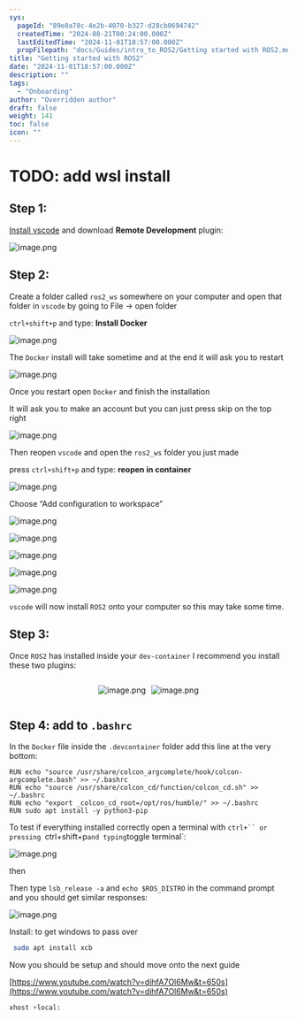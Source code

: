 ```yaml
---
sys:
  pageId: "89e0a78c-4e2b-4070-b327-d28cb0694742"
  createdTime: "2024-08-21T00:24:00.000Z"
  lastEditedTime: "2024-11-01T18:57:00.000Z"
  propFilepath: "docs/Guides/intro_to_ROS2/Getting started with ROS2.md"
title: "Getting started with ROS2"
date: "2024-11-01T18:57:00.000Z"
description: ""
tags:
  - "Onboarding"
author: "Overridden author"
draft: false
weight: 141
toc: false
icon: ""
---
```


# TODO: add wsl install

## Step 1:

[Install vscode](https://code.visualstudio.com/download) and download **Remote Development** plugin:

![image.png](https://prod-files-secure.s3.us-west-2.amazonaws.com/d518164a-d88e-44d1-a4ee-3adb3bd8bce0/efb52993-1881-4a40-b95e-6f020334f022/image.png?X-Amz-Algorithm=AWS4-HMAC-SHA256&X-Amz-Content-Sha256=UNSIGNED-PAYLOAD&X-Amz-Credential=ASIAZI2LB466363OEBHK%2F20250325%2Fus-west-2%2Fs3%2Faws4_request&X-Amz-Date=20250325T190209Z&X-Amz-Expires=3600&X-Amz-Security-Token=IQoJb3JpZ2luX2VjELL%2F%2F%2F%2F%2F%2F%2F%2F%2F%2FwEaCXVzLXdlc3QtMiJHMEUCIQDf4s0iN5%2BVickUp%2FGg0GZyZIaxFd8IfQEzuwfHefgdrwIgI1J6Duju6u5XS32NeC%2BdtYp27TjlFvaw0tyi%2Be2bw9oq%2FwMIGxAAGgw2Mzc0MjMxODM4MDUiDEqeAllJ%2BpVPOxU49CrcA%2FCrPGY9S97GQeJsI%2Blw9vYE1GCWZbnL25%2BFn5FpSgLQHWvgm8lvTSW6x4cFZwzB6xcboQXtFUz%2BU%2FFjZtX32Ke2rRj0dtw2jy8C8WtCmPvBhkPxoJ8D8LzKYciC15xRHeKslhVHECWFFebqKWnBL%2FFqVY6G8vmSJxSkx7oquFgL0%2BxDjxQfSgcZ4yJs6AojIJA9g%2F9bAxFA7ssr5tXRzbr%2BrJP5ds6FYmRPUmikqymr9aCzrNPJTjNC887jrIvxmBBoAia2q6QbO4wGdqwfY6ODlGnJTaA2JMZXG5xT3UYo4NbXVviTYYxuLW%2BxqboRyHP4IKxVfH5oZ9kzFgGrKSB1sq%2B895e1NA1yxEuQzu071nGyB4xrQerdSAzu45RI8iLmPLJRPe7yxi%2FnxIDywSn27Co9Ca8xsC2QI2kCV7VQIDh%2FYGf8R0AXTr1VXolnRcqYckPzzY11a5%2Fbo%2BeWCkptaZlNwj0CDaeDgfDkbGe8I2OY7gPYqVkdbQImBBh1QqrLeX2%2FECfIgCAjOLtg7E%2FGD035ExvfF6upvyhr20akWzKWUBYJ%2FgyShDMVLI44GgRNrJ%2BggqP2I6XTliiRg9Y8867jesYrpde1fXwYKtIWEcLKw5hYfHxXTHWXMLjki78GOqUBm8TVlmK%2BElm5xZ5o%2BJfmA8W5Lx%2FdaSba%2BwtiPFf7NHDJi0Ei5ilq%2Bz%2BgKwmeQnFjCJaz%2FfLworI6yReHpon6NvHdPm2Mq%2BW5BSi6QFyTbswozxkkKKnPK0SN0alSID%2FKjtkPKcDaFuVRzPg2c%2BDh0%2FxrVj3f2majDBQ%2Bf5yvCZTjZXgmPo2QlJ6CylvS8AAP2oEYaUGxDRfoZsorkttUW9qToLVY&X-Amz-Signature=2dbe1bc3532ede2c41858c19c01a2052d15e2e1fd5adb24bf91d232ac83977bb&X-Amz-SignedHeaders=host&x-id=GetObject)

## Step 2:

Create a folder called `ros2_ws` somewhere on your computer and open that folder in `vscode` by going to File → open folder 

`ctrl+shift+p` and type: **Install Docker**

![image.png](https://prod-files-secure.s3.us-west-2.amazonaws.com/d518164a-d88e-44d1-a4ee-3adb3bd8bce0/2269dc0e-1cd5-47ff-bceb-c04ad9b2eab0/image.png?X-Amz-Algorithm=AWS4-HMAC-SHA256&X-Amz-Content-Sha256=UNSIGNED-PAYLOAD&X-Amz-Credential=ASIAZI2LB466363OEBHK%2F20250325%2Fus-west-2%2Fs3%2Faws4_request&X-Amz-Date=20250325T190209Z&X-Amz-Expires=3600&X-Amz-Security-Token=IQoJb3JpZ2luX2VjELL%2F%2F%2F%2F%2F%2F%2F%2F%2F%2FwEaCXVzLXdlc3QtMiJHMEUCIQDf4s0iN5%2BVickUp%2FGg0GZyZIaxFd8IfQEzuwfHefgdrwIgI1J6Duju6u5XS32NeC%2BdtYp27TjlFvaw0tyi%2Be2bw9oq%2FwMIGxAAGgw2Mzc0MjMxODM4MDUiDEqeAllJ%2BpVPOxU49CrcA%2FCrPGY9S97GQeJsI%2Blw9vYE1GCWZbnL25%2BFn5FpSgLQHWvgm8lvTSW6x4cFZwzB6xcboQXtFUz%2BU%2FFjZtX32Ke2rRj0dtw2jy8C8WtCmPvBhkPxoJ8D8LzKYciC15xRHeKslhVHECWFFebqKWnBL%2FFqVY6G8vmSJxSkx7oquFgL0%2BxDjxQfSgcZ4yJs6AojIJA9g%2F9bAxFA7ssr5tXRzbr%2BrJP5ds6FYmRPUmikqymr9aCzrNPJTjNC887jrIvxmBBoAia2q6QbO4wGdqwfY6ODlGnJTaA2JMZXG5xT3UYo4NbXVviTYYxuLW%2BxqboRyHP4IKxVfH5oZ9kzFgGrKSB1sq%2B895e1NA1yxEuQzu071nGyB4xrQerdSAzu45RI8iLmPLJRPe7yxi%2FnxIDywSn27Co9Ca8xsC2QI2kCV7VQIDh%2FYGf8R0AXTr1VXolnRcqYckPzzY11a5%2Fbo%2BeWCkptaZlNwj0CDaeDgfDkbGe8I2OY7gPYqVkdbQImBBh1QqrLeX2%2FECfIgCAjOLtg7E%2FGD035ExvfF6upvyhr20akWzKWUBYJ%2FgyShDMVLI44GgRNrJ%2BggqP2I6XTliiRg9Y8867jesYrpde1fXwYKtIWEcLKw5hYfHxXTHWXMLjki78GOqUBm8TVlmK%2BElm5xZ5o%2BJfmA8W5Lx%2FdaSba%2BwtiPFf7NHDJi0Ei5ilq%2Bz%2BgKwmeQnFjCJaz%2FfLworI6yReHpon6NvHdPm2Mq%2BW5BSi6QFyTbswozxkkKKnPK0SN0alSID%2FKjtkPKcDaFuVRzPg2c%2BDh0%2FxrVj3f2majDBQ%2Bf5yvCZTjZXgmPo2QlJ6CylvS8AAP2oEYaUGxDRfoZsorkttUW9qToLVY&X-Amz-Signature=d2310af6816a8a4c9de4e3a3b50c971c5b802dde5cae13a705f0d8d62b0099bb&X-Amz-SignedHeaders=host&x-id=GetObject)

The `Docker` install will take sometime and at the end it will ask you to restart

![image.png](https://prod-files-secure.s3.us-west-2.amazonaws.com/d518164a-d88e-44d1-a4ee-3adb3bd8bce0/ed233f78-be33-4b1f-b89c-9c346c0e961e/image.png?X-Amz-Algorithm=AWS4-HMAC-SHA256&X-Amz-Content-Sha256=UNSIGNED-PAYLOAD&X-Amz-Credential=ASIAZI2LB466363OEBHK%2F20250325%2Fus-west-2%2Fs3%2Faws4_request&X-Amz-Date=20250325T190209Z&X-Amz-Expires=3600&X-Amz-Security-Token=IQoJb3JpZ2luX2VjELL%2F%2F%2F%2F%2F%2F%2F%2F%2F%2FwEaCXVzLXdlc3QtMiJHMEUCIQDf4s0iN5%2BVickUp%2FGg0GZyZIaxFd8IfQEzuwfHefgdrwIgI1J6Duju6u5XS32NeC%2BdtYp27TjlFvaw0tyi%2Be2bw9oq%2FwMIGxAAGgw2Mzc0MjMxODM4MDUiDEqeAllJ%2BpVPOxU49CrcA%2FCrPGY9S97GQeJsI%2Blw9vYE1GCWZbnL25%2BFn5FpSgLQHWvgm8lvTSW6x4cFZwzB6xcboQXtFUz%2BU%2FFjZtX32Ke2rRj0dtw2jy8C8WtCmPvBhkPxoJ8D8LzKYciC15xRHeKslhVHECWFFebqKWnBL%2FFqVY6G8vmSJxSkx7oquFgL0%2BxDjxQfSgcZ4yJs6AojIJA9g%2F9bAxFA7ssr5tXRzbr%2BrJP5ds6FYmRPUmikqymr9aCzrNPJTjNC887jrIvxmBBoAia2q6QbO4wGdqwfY6ODlGnJTaA2JMZXG5xT3UYo4NbXVviTYYxuLW%2BxqboRyHP4IKxVfH5oZ9kzFgGrKSB1sq%2B895e1NA1yxEuQzu071nGyB4xrQerdSAzu45RI8iLmPLJRPe7yxi%2FnxIDywSn27Co9Ca8xsC2QI2kCV7VQIDh%2FYGf8R0AXTr1VXolnRcqYckPzzY11a5%2Fbo%2BeWCkptaZlNwj0CDaeDgfDkbGe8I2OY7gPYqVkdbQImBBh1QqrLeX2%2FECfIgCAjOLtg7E%2FGD035ExvfF6upvyhr20akWzKWUBYJ%2FgyShDMVLI44GgRNrJ%2BggqP2I6XTliiRg9Y8867jesYrpde1fXwYKtIWEcLKw5hYfHxXTHWXMLjki78GOqUBm8TVlmK%2BElm5xZ5o%2BJfmA8W5Lx%2FdaSba%2BwtiPFf7NHDJi0Ei5ilq%2Bz%2BgKwmeQnFjCJaz%2FfLworI6yReHpon6NvHdPm2Mq%2BW5BSi6QFyTbswozxkkKKnPK0SN0alSID%2FKjtkPKcDaFuVRzPg2c%2BDh0%2FxrVj3f2majDBQ%2Bf5yvCZTjZXgmPo2QlJ6CylvS8AAP2oEYaUGxDRfoZsorkttUW9qToLVY&X-Amz-Signature=ea52066920f9ce83ce26a4e28052f091bd9b7428b9de9c428706f7aa292f9395&X-Amz-SignedHeaders=host&x-id=GetObject)

Once you restart open `Docker` and finish the installation

It will ask you to make an account but you can just press skip on the top right

![image.png](https://prod-files-secure.s3.us-west-2.amazonaws.com/d518164a-d88e-44d1-a4ee-3adb3bd8bce0/21010ad9-1659-4fd9-9f59-9932a09b2a3d/image.png?X-Amz-Algorithm=AWS4-HMAC-SHA256&X-Amz-Content-Sha256=UNSIGNED-PAYLOAD&X-Amz-Credential=ASIAZI2LB466363OEBHK%2F20250325%2Fus-west-2%2Fs3%2Faws4_request&X-Amz-Date=20250325T190209Z&X-Amz-Expires=3600&X-Amz-Security-Token=IQoJb3JpZ2luX2VjELL%2F%2F%2F%2F%2F%2F%2F%2F%2F%2FwEaCXVzLXdlc3QtMiJHMEUCIQDf4s0iN5%2BVickUp%2FGg0GZyZIaxFd8IfQEzuwfHefgdrwIgI1J6Duju6u5XS32NeC%2BdtYp27TjlFvaw0tyi%2Be2bw9oq%2FwMIGxAAGgw2Mzc0MjMxODM4MDUiDEqeAllJ%2BpVPOxU49CrcA%2FCrPGY9S97GQeJsI%2Blw9vYE1GCWZbnL25%2BFn5FpSgLQHWvgm8lvTSW6x4cFZwzB6xcboQXtFUz%2BU%2FFjZtX32Ke2rRj0dtw2jy8C8WtCmPvBhkPxoJ8D8LzKYciC15xRHeKslhVHECWFFebqKWnBL%2FFqVY6G8vmSJxSkx7oquFgL0%2BxDjxQfSgcZ4yJs6AojIJA9g%2F9bAxFA7ssr5tXRzbr%2BrJP5ds6FYmRPUmikqymr9aCzrNPJTjNC887jrIvxmBBoAia2q6QbO4wGdqwfY6ODlGnJTaA2JMZXG5xT3UYo4NbXVviTYYxuLW%2BxqboRyHP4IKxVfH5oZ9kzFgGrKSB1sq%2B895e1NA1yxEuQzu071nGyB4xrQerdSAzu45RI8iLmPLJRPe7yxi%2FnxIDywSn27Co9Ca8xsC2QI2kCV7VQIDh%2FYGf8R0AXTr1VXolnRcqYckPzzY11a5%2Fbo%2BeWCkptaZlNwj0CDaeDgfDkbGe8I2OY7gPYqVkdbQImBBh1QqrLeX2%2FECfIgCAjOLtg7E%2FGD035ExvfF6upvyhr20akWzKWUBYJ%2FgyShDMVLI44GgRNrJ%2BggqP2I6XTliiRg9Y8867jesYrpde1fXwYKtIWEcLKw5hYfHxXTHWXMLjki78GOqUBm8TVlmK%2BElm5xZ5o%2BJfmA8W5Lx%2FdaSba%2BwtiPFf7NHDJi0Ei5ilq%2Bz%2BgKwmeQnFjCJaz%2FfLworI6yReHpon6NvHdPm2Mq%2BW5BSi6QFyTbswozxkkKKnPK0SN0alSID%2FKjtkPKcDaFuVRzPg2c%2BDh0%2FxrVj3f2majDBQ%2Bf5yvCZTjZXgmPo2QlJ6CylvS8AAP2oEYaUGxDRfoZsorkttUW9qToLVY&X-Amz-Signature=6ce12e9952e25f0d00452938a014fb283691711f1009e838a50b5a968005c475&X-Amz-SignedHeaders=host&x-id=GetObject)

Then reopen `vscode` and open the `ros2_ws` folder you just made

press `ctrl+shift+p` and type: **reopen in container**

![image.png](https://prod-files-secure.s3.us-west-2.amazonaws.com/d518164a-d88e-44d1-a4ee-3adb3bd8bce0/4e93b8c2-41ad-488c-8095-c74205196118/image.png?X-Amz-Algorithm=AWS4-HMAC-SHA256&X-Amz-Content-Sha256=UNSIGNED-PAYLOAD&X-Amz-Credential=ASIAZI2LB466363OEBHK%2F20250325%2Fus-west-2%2Fs3%2Faws4_request&X-Amz-Date=20250325T190209Z&X-Amz-Expires=3600&X-Amz-Security-Token=IQoJb3JpZ2luX2VjELL%2F%2F%2F%2F%2F%2F%2F%2F%2F%2FwEaCXVzLXdlc3QtMiJHMEUCIQDf4s0iN5%2BVickUp%2FGg0GZyZIaxFd8IfQEzuwfHefgdrwIgI1J6Duju6u5XS32NeC%2BdtYp27TjlFvaw0tyi%2Be2bw9oq%2FwMIGxAAGgw2Mzc0MjMxODM4MDUiDEqeAllJ%2BpVPOxU49CrcA%2FCrPGY9S97GQeJsI%2Blw9vYE1GCWZbnL25%2BFn5FpSgLQHWvgm8lvTSW6x4cFZwzB6xcboQXtFUz%2BU%2FFjZtX32Ke2rRj0dtw2jy8C8WtCmPvBhkPxoJ8D8LzKYciC15xRHeKslhVHECWFFebqKWnBL%2FFqVY6G8vmSJxSkx7oquFgL0%2BxDjxQfSgcZ4yJs6AojIJA9g%2F9bAxFA7ssr5tXRzbr%2BrJP5ds6FYmRPUmikqymr9aCzrNPJTjNC887jrIvxmBBoAia2q6QbO4wGdqwfY6ODlGnJTaA2JMZXG5xT3UYo4NbXVviTYYxuLW%2BxqboRyHP4IKxVfH5oZ9kzFgGrKSB1sq%2B895e1NA1yxEuQzu071nGyB4xrQerdSAzu45RI8iLmPLJRPe7yxi%2FnxIDywSn27Co9Ca8xsC2QI2kCV7VQIDh%2FYGf8R0AXTr1VXolnRcqYckPzzY11a5%2Fbo%2BeWCkptaZlNwj0CDaeDgfDkbGe8I2OY7gPYqVkdbQImBBh1QqrLeX2%2FECfIgCAjOLtg7E%2FGD035ExvfF6upvyhr20akWzKWUBYJ%2FgyShDMVLI44GgRNrJ%2BggqP2I6XTliiRg9Y8867jesYrpde1fXwYKtIWEcLKw5hYfHxXTHWXMLjki78GOqUBm8TVlmK%2BElm5xZ5o%2BJfmA8W5Lx%2FdaSba%2BwtiPFf7NHDJi0Ei5ilq%2Bz%2BgKwmeQnFjCJaz%2FfLworI6yReHpon6NvHdPm2Mq%2BW5BSi6QFyTbswozxkkKKnPK0SN0alSID%2FKjtkPKcDaFuVRzPg2c%2BDh0%2FxrVj3f2majDBQ%2Bf5yvCZTjZXgmPo2QlJ6CylvS8AAP2oEYaUGxDRfoZsorkttUW9qToLVY&X-Amz-Signature=2b81265943e5e2063020150c7a7fec29994c6bed19ec37e9fc145a893eba9e0a&X-Amz-SignedHeaders=host&x-id=GetObject)

Choose “Add configuration to workspace”

![image.png](https://prod-files-secure.s3.us-west-2.amazonaws.com/d518164a-d88e-44d1-a4ee-3adb3bd8bce0/9560b282-5060-4989-ba37-97e7b2c22476/image.png?X-Amz-Algorithm=AWS4-HMAC-SHA256&X-Amz-Content-Sha256=UNSIGNED-PAYLOAD&X-Amz-Credential=ASIAZI2LB466363OEBHK%2F20250325%2Fus-west-2%2Fs3%2Faws4_request&X-Amz-Date=20250325T190209Z&X-Amz-Expires=3600&X-Amz-Security-Token=IQoJb3JpZ2luX2VjELL%2F%2F%2F%2F%2F%2F%2F%2F%2F%2FwEaCXVzLXdlc3QtMiJHMEUCIQDf4s0iN5%2BVickUp%2FGg0GZyZIaxFd8IfQEzuwfHefgdrwIgI1J6Duju6u5XS32NeC%2BdtYp27TjlFvaw0tyi%2Be2bw9oq%2FwMIGxAAGgw2Mzc0MjMxODM4MDUiDEqeAllJ%2BpVPOxU49CrcA%2FCrPGY9S97GQeJsI%2Blw9vYE1GCWZbnL25%2BFn5FpSgLQHWvgm8lvTSW6x4cFZwzB6xcboQXtFUz%2BU%2FFjZtX32Ke2rRj0dtw2jy8C8WtCmPvBhkPxoJ8D8LzKYciC15xRHeKslhVHECWFFebqKWnBL%2FFqVY6G8vmSJxSkx7oquFgL0%2BxDjxQfSgcZ4yJs6AojIJA9g%2F9bAxFA7ssr5tXRzbr%2BrJP5ds6FYmRPUmikqymr9aCzrNPJTjNC887jrIvxmBBoAia2q6QbO4wGdqwfY6ODlGnJTaA2JMZXG5xT3UYo4NbXVviTYYxuLW%2BxqboRyHP4IKxVfH5oZ9kzFgGrKSB1sq%2B895e1NA1yxEuQzu071nGyB4xrQerdSAzu45RI8iLmPLJRPe7yxi%2FnxIDywSn27Co9Ca8xsC2QI2kCV7VQIDh%2FYGf8R0AXTr1VXolnRcqYckPzzY11a5%2Fbo%2BeWCkptaZlNwj0CDaeDgfDkbGe8I2OY7gPYqVkdbQImBBh1QqrLeX2%2FECfIgCAjOLtg7E%2FGD035ExvfF6upvyhr20akWzKWUBYJ%2FgyShDMVLI44GgRNrJ%2BggqP2I6XTliiRg9Y8867jesYrpde1fXwYKtIWEcLKw5hYfHxXTHWXMLjki78GOqUBm8TVlmK%2BElm5xZ5o%2BJfmA8W5Lx%2FdaSba%2BwtiPFf7NHDJi0Ei5ilq%2Bz%2BgKwmeQnFjCJaz%2FfLworI6yReHpon6NvHdPm2Mq%2BW5BSi6QFyTbswozxkkKKnPK0SN0alSID%2FKjtkPKcDaFuVRzPg2c%2BDh0%2FxrVj3f2majDBQ%2Bf5yvCZTjZXgmPo2QlJ6CylvS8AAP2oEYaUGxDRfoZsorkttUW9qToLVY&X-Amz-Signature=c76aff8e26fbdfbd9215d9b5b625efde14e24d134dc349a122558440f8d1fd86&X-Amz-SignedHeaders=host&x-id=GetObject)

![image.png](https://prod-files-secure.s3.us-west-2.amazonaws.com/d518164a-d88e-44d1-a4ee-3adb3bd8bce0/2ee63f81-886b-48e8-a553-dc6e5eac99e4/image.png?X-Amz-Algorithm=AWS4-HMAC-SHA256&X-Amz-Content-Sha256=UNSIGNED-PAYLOAD&X-Amz-Credential=ASIAZI2LB466363OEBHK%2F20250325%2Fus-west-2%2Fs3%2Faws4_request&X-Amz-Date=20250325T190209Z&X-Amz-Expires=3600&X-Amz-Security-Token=IQoJb3JpZ2luX2VjELL%2F%2F%2F%2F%2F%2F%2F%2F%2F%2FwEaCXVzLXdlc3QtMiJHMEUCIQDf4s0iN5%2BVickUp%2FGg0GZyZIaxFd8IfQEzuwfHefgdrwIgI1J6Duju6u5XS32NeC%2BdtYp27TjlFvaw0tyi%2Be2bw9oq%2FwMIGxAAGgw2Mzc0MjMxODM4MDUiDEqeAllJ%2BpVPOxU49CrcA%2FCrPGY9S97GQeJsI%2Blw9vYE1GCWZbnL25%2BFn5FpSgLQHWvgm8lvTSW6x4cFZwzB6xcboQXtFUz%2BU%2FFjZtX32Ke2rRj0dtw2jy8C8WtCmPvBhkPxoJ8D8LzKYciC15xRHeKslhVHECWFFebqKWnBL%2FFqVY6G8vmSJxSkx7oquFgL0%2BxDjxQfSgcZ4yJs6AojIJA9g%2F9bAxFA7ssr5tXRzbr%2BrJP5ds6FYmRPUmikqymr9aCzrNPJTjNC887jrIvxmBBoAia2q6QbO4wGdqwfY6ODlGnJTaA2JMZXG5xT3UYo4NbXVviTYYxuLW%2BxqboRyHP4IKxVfH5oZ9kzFgGrKSB1sq%2B895e1NA1yxEuQzu071nGyB4xrQerdSAzu45RI8iLmPLJRPe7yxi%2FnxIDywSn27Co9Ca8xsC2QI2kCV7VQIDh%2FYGf8R0AXTr1VXolnRcqYckPzzY11a5%2Fbo%2BeWCkptaZlNwj0CDaeDgfDkbGe8I2OY7gPYqVkdbQImBBh1QqrLeX2%2FECfIgCAjOLtg7E%2FGD035ExvfF6upvyhr20akWzKWUBYJ%2FgyShDMVLI44GgRNrJ%2BggqP2I6XTliiRg9Y8867jesYrpde1fXwYKtIWEcLKw5hYfHxXTHWXMLjki78GOqUBm8TVlmK%2BElm5xZ5o%2BJfmA8W5Lx%2FdaSba%2BwtiPFf7NHDJi0Ei5ilq%2Bz%2BgKwmeQnFjCJaz%2FfLworI6yReHpon6NvHdPm2Mq%2BW5BSi6QFyTbswozxkkKKnPK0SN0alSID%2FKjtkPKcDaFuVRzPg2c%2BDh0%2FxrVj3f2majDBQ%2Bf5yvCZTjZXgmPo2QlJ6CylvS8AAP2oEYaUGxDRfoZsorkttUW9qToLVY&X-Amz-Signature=861936d769c8369cf5b5be1bfedb4817cc59ca584e472e564c90f5bb21b0c9df&X-Amz-SignedHeaders=host&x-id=GetObject)

![image.png](https://prod-files-secure.s3.us-west-2.amazonaws.com/d518164a-d88e-44d1-a4ee-3adb3bd8bce0/ae1580b2-b048-407e-aed9-b584224a7a04/image.png?X-Amz-Algorithm=AWS4-HMAC-SHA256&X-Amz-Content-Sha256=UNSIGNED-PAYLOAD&X-Amz-Credential=ASIAZI2LB466363OEBHK%2F20250325%2Fus-west-2%2Fs3%2Faws4_request&X-Amz-Date=20250325T190209Z&X-Amz-Expires=3600&X-Amz-Security-Token=IQoJb3JpZ2luX2VjELL%2F%2F%2F%2F%2F%2F%2F%2F%2F%2FwEaCXVzLXdlc3QtMiJHMEUCIQDf4s0iN5%2BVickUp%2FGg0GZyZIaxFd8IfQEzuwfHefgdrwIgI1J6Duju6u5XS32NeC%2BdtYp27TjlFvaw0tyi%2Be2bw9oq%2FwMIGxAAGgw2Mzc0MjMxODM4MDUiDEqeAllJ%2BpVPOxU49CrcA%2FCrPGY9S97GQeJsI%2Blw9vYE1GCWZbnL25%2BFn5FpSgLQHWvgm8lvTSW6x4cFZwzB6xcboQXtFUz%2BU%2FFjZtX32Ke2rRj0dtw2jy8C8WtCmPvBhkPxoJ8D8LzKYciC15xRHeKslhVHECWFFebqKWnBL%2FFqVY6G8vmSJxSkx7oquFgL0%2BxDjxQfSgcZ4yJs6AojIJA9g%2F9bAxFA7ssr5tXRzbr%2BrJP5ds6FYmRPUmikqymr9aCzrNPJTjNC887jrIvxmBBoAia2q6QbO4wGdqwfY6ODlGnJTaA2JMZXG5xT3UYo4NbXVviTYYxuLW%2BxqboRyHP4IKxVfH5oZ9kzFgGrKSB1sq%2B895e1NA1yxEuQzu071nGyB4xrQerdSAzu45RI8iLmPLJRPe7yxi%2FnxIDywSn27Co9Ca8xsC2QI2kCV7VQIDh%2FYGf8R0AXTr1VXolnRcqYckPzzY11a5%2Fbo%2BeWCkptaZlNwj0CDaeDgfDkbGe8I2OY7gPYqVkdbQImBBh1QqrLeX2%2FECfIgCAjOLtg7E%2FGD035ExvfF6upvyhr20akWzKWUBYJ%2FgyShDMVLI44GgRNrJ%2BggqP2I6XTliiRg9Y8867jesYrpde1fXwYKtIWEcLKw5hYfHxXTHWXMLjki78GOqUBm8TVlmK%2BElm5xZ5o%2BJfmA8W5Lx%2FdaSba%2BwtiPFf7NHDJi0Ei5ilq%2Bz%2BgKwmeQnFjCJaz%2FfLworI6yReHpon6NvHdPm2Mq%2BW5BSi6QFyTbswozxkkKKnPK0SN0alSID%2FKjtkPKcDaFuVRzPg2c%2BDh0%2FxrVj3f2majDBQ%2Bf5yvCZTjZXgmPo2QlJ6CylvS8AAP2oEYaUGxDRfoZsorkttUW9qToLVY&X-Amz-Signature=a17662b4a45763a08a6ad9a63ff7bb32ee58888f54a05df8304f03618800d8f4&X-Amz-SignedHeaders=host&x-id=GetObject)

![image.png](https://prod-files-secure.s3.us-west-2.amazonaws.com/d518164a-d88e-44d1-a4ee-3adb3bd8bce0/53255b28-f75e-430f-b9e3-c0ac8577e42b/image.png?X-Amz-Algorithm=AWS4-HMAC-SHA256&X-Amz-Content-Sha256=UNSIGNED-PAYLOAD&X-Amz-Credential=ASIAZI2LB466363OEBHK%2F20250325%2Fus-west-2%2Fs3%2Faws4_request&X-Amz-Date=20250325T190209Z&X-Amz-Expires=3600&X-Amz-Security-Token=IQoJb3JpZ2luX2VjELL%2F%2F%2F%2F%2F%2F%2F%2F%2F%2FwEaCXVzLXdlc3QtMiJHMEUCIQDf4s0iN5%2BVickUp%2FGg0GZyZIaxFd8IfQEzuwfHefgdrwIgI1J6Duju6u5XS32NeC%2BdtYp27TjlFvaw0tyi%2Be2bw9oq%2FwMIGxAAGgw2Mzc0MjMxODM4MDUiDEqeAllJ%2BpVPOxU49CrcA%2FCrPGY9S97GQeJsI%2Blw9vYE1GCWZbnL25%2BFn5FpSgLQHWvgm8lvTSW6x4cFZwzB6xcboQXtFUz%2BU%2FFjZtX32Ke2rRj0dtw2jy8C8WtCmPvBhkPxoJ8D8LzKYciC15xRHeKslhVHECWFFebqKWnBL%2FFqVY6G8vmSJxSkx7oquFgL0%2BxDjxQfSgcZ4yJs6AojIJA9g%2F9bAxFA7ssr5tXRzbr%2BrJP5ds6FYmRPUmikqymr9aCzrNPJTjNC887jrIvxmBBoAia2q6QbO4wGdqwfY6ODlGnJTaA2JMZXG5xT3UYo4NbXVviTYYxuLW%2BxqboRyHP4IKxVfH5oZ9kzFgGrKSB1sq%2B895e1NA1yxEuQzu071nGyB4xrQerdSAzu45RI8iLmPLJRPe7yxi%2FnxIDywSn27Co9Ca8xsC2QI2kCV7VQIDh%2FYGf8R0AXTr1VXolnRcqYckPzzY11a5%2Fbo%2BeWCkptaZlNwj0CDaeDgfDkbGe8I2OY7gPYqVkdbQImBBh1QqrLeX2%2FECfIgCAjOLtg7E%2FGD035ExvfF6upvyhr20akWzKWUBYJ%2FgyShDMVLI44GgRNrJ%2BggqP2I6XTliiRg9Y8867jesYrpde1fXwYKtIWEcLKw5hYfHxXTHWXMLjki78GOqUBm8TVlmK%2BElm5xZ5o%2BJfmA8W5Lx%2FdaSba%2BwtiPFf7NHDJi0Ei5ilq%2Bz%2BgKwmeQnFjCJaz%2FfLworI6yReHpon6NvHdPm2Mq%2BW5BSi6QFyTbswozxkkKKnPK0SN0alSID%2FKjtkPKcDaFuVRzPg2c%2BDh0%2FxrVj3f2majDBQ%2Bf5yvCZTjZXgmPo2QlJ6CylvS8AAP2oEYaUGxDRfoZsorkttUW9qToLVY&X-Amz-Signature=54618bd4269fa0ea6a911add464534232eb72e540e9d0ab9f60f6ab170d8eb78&X-Amz-SignedHeaders=host&x-id=GetObject)

![image.png](https://prod-files-secure.s3.us-west-2.amazonaws.com/d518164a-d88e-44d1-a4ee-3adb3bd8bce0/7c562767-5af9-4ffb-97d1-327bcdf4ee00/image.png?X-Amz-Algorithm=AWS4-HMAC-SHA256&X-Amz-Content-Sha256=UNSIGNED-PAYLOAD&X-Amz-Credential=ASIAZI2LB466363OEBHK%2F20250325%2Fus-west-2%2Fs3%2Faws4_request&X-Amz-Date=20250325T190209Z&X-Amz-Expires=3600&X-Amz-Security-Token=IQoJb3JpZ2luX2VjELL%2F%2F%2F%2F%2F%2F%2F%2F%2F%2FwEaCXVzLXdlc3QtMiJHMEUCIQDf4s0iN5%2BVickUp%2FGg0GZyZIaxFd8IfQEzuwfHefgdrwIgI1J6Duju6u5XS32NeC%2BdtYp27TjlFvaw0tyi%2Be2bw9oq%2FwMIGxAAGgw2Mzc0MjMxODM4MDUiDEqeAllJ%2BpVPOxU49CrcA%2FCrPGY9S97GQeJsI%2Blw9vYE1GCWZbnL25%2BFn5FpSgLQHWvgm8lvTSW6x4cFZwzB6xcboQXtFUz%2BU%2FFjZtX32Ke2rRj0dtw2jy8C8WtCmPvBhkPxoJ8D8LzKYciC15xRHeKslhVHECWFFebqKWnBL%2FFqVY6G8vmSJxSkx7oquFgL0%2BxDjxQfSgcZ4yJs6AojIJA9g%2F9bAxFA7ssr5tXRzbr%2BrJP5ds6FYmRPUmikqymr9aCzrNPJTjNC887jrIvxmBBoAia2q6QbO4wGdqwfY6ODlGnJTaA2JMZXG5xT3UYo4NbXVviTYYxuLW%2BxqboRyHP4IKxVfH5oZ9kzFgGrKSB1sq%2B895e1NA1yxEuQzu071nGyB4xrQerdSAzu45RI8iLmPLJRPe7yxi%2FnxIDywSn27Co9Ca8xsC2QI2kCV7VQIDh%2FYGf8R0AXTr1VXolnRcqYckPzzY11a5%2Fbo%2BeWCkptaZlNwj0CDaeDgfDkbGe8I2OY7gPYqVkdbQImBBh1QqrLeX2%2FECfIgCAjOLtg7E%2FGD035ExvfF6upvyhr20akWzKWUBYJ%2FgyShDMVLI44GgRNrJ%2BggqP2I6XTliiRg9Y8867jesYrpde1fXwYKtIWEcLKw5hYfHxXTHWXMLjki78GOqUBm8TVlmK%2BElm5xZ5o%2BJfmA8W5Lx%2FdaSba%2BwtiPFf7NHDJi0Ei5ilq%2Bz%2BgKwmeQnFjCJaz%2FfLworI6yReHpon6NvHdPm2Mq%2BW5BSi6QFyTbswozxkkKKnPK0SN0alSID%2FKjtkPKcDaFuVRzPg2c%2BDh0%2FxrVj3f2majDBQ%2Bf5yvCZTjZXgmPo2QlJ6CylvS8AAP2oEYaUGxDRfoZsorkttUW9qToLVY&X-Amz-Signature=4e9c1d5eb74b4506cdc76b701564136c6ba467f7eb6d00a56d641f2636848b9b&X-Amz-SignedHeaders=host&x-id=GetObject)

`vscode` will now install `ROS2` onto your computer so this may take some time.

## Step 3:

Once `ROS2` has installed inside your `dev-container` I recommend you install these two plugins:

<div style="display: flex;flex-direction: row; column-gap:10px; max-width: 630px;justify-content: center;">
<div>

![image.png](https://prod-files-secure.s3.us-west-2.amazonaws.com/d518164a-d88e-44d1-a4ee-3adb3bd8bce0/3fc3d550-5a54-4ba1-ba6b-faa01cdb7369/image.png?X-Amz-Algorithm=AWS4-HMAC-SHA256&X-Amz-Content-Sha256=UNSIGNED-PAYLOAD&X-Amz-Credential=ASIAZI2LB4662G7BKBCU%2F20250325%2Fus-west-2%2Fs3%2Faws4_request&X-Amz-Date=20250325T190213Z&X-Amz-Expires=3600&X-Amz-Security-Token=IQoJb3JpZ2luX2VjELL%2F%2F%2F%2F%2F%2F%2F%2F%2F%2FwEaCXVzLXdlc3QtMiJHMEUCIQDkPftBcs7DhRoQV1IZBZf9j%2FuuB7c3rIYQ6proMDNbtQIgHLMUFI3RptWVD671cEC%2FKsG2RpHkoK7hW5JNa06gH68q%2FwMIGxAAGgw2Mzc0MjMxODM4MDUiDI7Dnr89iai8kKmq9ircA%2BOr4KIVQ3BTqogos3ttSj2tb8pCosWB%2FgaGTB59tEheDy5OG%2Bj2s2DAI4GzJLiAdjyBdvtmMNPVx6Lu1SJJf%2Bxqo6o8J2P3dAQV6liEhyb%2FeoVL8ZKZA6s7s%2BzlRFK0Jkos7OU15L9iYPNNhfLsRjbreR2APIiY8uqTNVW1pGPR6rrAr3U7sRVwOBKL1GkgqbtxdY3jJeqKUJH98gWN6qXDeNhvcySciHkKuYkKxq%2F2%2BZSbto5nIuBMawnv2BU3L1A7xnM6KuWWRjHTZFf9Ym49xXRwxH7OJK%2B75F%2FZI0AktF8X0mG%2BOKhwyMVtIDHVE941CCZeBqM2z3csajw2ZTITPOPyIbAzu7xTUWQgbFHLDmwT6p1n%2F98oJmsvWn8tGmPiR1B6pPW20tHLKuJo8r%2B10ALeLhyycttRD8fynOVtXn4WwO4cbSBEubcHGcMp25j4kDQp5fuVi5YPsoqYQmkrpXOUHUTS8KcG6a0EkeZLCAg1idI5b2Ogt06uxtVxbqX%2FKN%2Bl7J4OHaCLYL7avAxXbG0oJbwMniqM4T0MzcFSOybaLijIWXCRDqtjal%2B%2B7JyB8mZ4fuWOvJhNAf1DmDhNF3VDz73GjNs5lr4VHGCf8Zb%2BYnjay5ZoDWsCMIHki78GOqUBdK1zjbWZDxYl%2BctXNh3bgS24qEEyW5%2ByX7sYESLyJsleLmQygdQ8vIuL%2FaBKGBM1nMATbjNfXukp93kOrS6AkxiPJFX8zMpfhHmh56Red5NKES7yBX6WvjGy%2BWhmN7wi2RyqdvJ%2BgfSSo27tvvOT0OqzpdARp2ttLIgZFIalgZq9tIouJbGSUHUZQyKu9F0sDXFQcgvNQXFA6Tm7X1mMNy%2FKnuBv&X-Amz-Signature=78d8c57192fa092337f98b32ca63ddd1362f5e5a31e9d71983af8eb29c27c6cf&X-Amz-SignedHeaders=host&x-id=GetObject)

</div>
<div>

![image.png](https://prod-files-secure.s3.us-west-2.amazonaws.com/d518164a-d88e-44d1-a4ee-3adb3bd8bce0/d994cc66-13c2-4093-a5a3-f84cf4601a82/image.png?X-Amz-Algorithm=AWS4-HMAC-SHA256&X-Amz-Content-Sha256=UNSIGNED-PAYLOAD&X-Amz-Credential=ASIAZI2LB4666YESPZFF%2F20250325%2Fus-west-2%2Fs3%2Faws4_request&X-Amz-Date=20250325T190214Z&X-Amz-Expires=3600&X-Amz-Security-Token=IQoJb3JpZ2luX2VjELL%2F%2F%2F%2F%2F%2F%2F%2F%2F%2FwEaCXVzLXdlc3QtMiJIMEYCIQD9U4VGizOENVy2jHAGQM6JIfqwkrp3WljjlQYb1MkEFAIhAPacHIP%2BiTBsUrENPfb1W4pE2Tl7x0o0v%2Bf%2FTLuiSSlHKv8DCBsQABoMNjM3NDIzMTgzODA1IgxwrmiOBuhsI73591gq3AN6wyAbg1EXs8U3KE7Ku2XTCibY9qEMy7WNfxVxppu282mzF57a6th9DaWnEbIMscpMeiFrkhs08SL6QH4Z%2F5i4aXdC09DlPVXFyUGf0Fb1PlDtiCLOvM5q0e5OVcIKgzYfHw8yK6Q8kAKuR77oxp%2BlpEcsy8c8ug%2B9NRrTj2Tthc8CGPF5Ozn%2BarfiAYA%2BZNkxD12pXZs6qvBN1Leq72RBp%2BCQtqvu1WskD%2FYR03LBafyvMoyttfSY98ff2kgJtmVywP87l5CxIAsxJFURpbfRzxH6if409GG9ElPjb5EfACx7TNDhP3jRms6eIVYGjBDkHN7v%2BpLy9c7i1kWQwqplrds32Wbw6aCgEDclkm%2FLzNKx%2FtyBMkZuwhephvPuT2dbO%2BIcYI0wrghXMZtHIaVl5wTVKbPd0D%2BCZt04fq1XVH86JDddOE9CwYeCOiivFD24gkBhn7W%2FA7rUhD3qZp6Ce8NHKzZj1Mi4cjikUwjzq4jha7aOgkBTtmr%2F51HotA%2FsfAHIgCTJra%2Bv73GOTOzOT4ZruvdC8N9NE7XgMxtxPR0DxGIiKYUoOEHPrtCUOdDhwzttztd%2B5Bpk4JCFQd%2B50T%2FNpXsUwOqxTkwtdZT00X0otvt%2B1ZCuaCHHhTDc44u%2FBjqkASpOrwaht0A74aX%2FeVR10tO2JETuBrxkYC2xnycbOClsNJAFI6akKdUEUXm%2FKqKXLXgjXe9SVW1415N%2Fvez1MFkGgifuUeqfYAcDIzzJINmtFR1h6K3x7hD81yll5aRugKPA1qL3tx3k1Ol104DCarZwAhS5imbgq7RphHgyhL5CIwnClP5QslArcsLFGRBBQx%2Fx8AIajyHbM68XtP8C13ApZ9ua&X-Amz-Signature=bb2ff5654d87946ae5e376d6d0840178d70e5a75f8e63d7bfe0d6dc3b854d3f6&X-Amz-SignedHeaders=host&x-id=GetObject)

</div>
</div>

## Step 4: add to `.bashrc`

In the `Docker` file inside the `.devcontainer` folder add this line at the very bottom: 

```docker
RUN echo "source /usr/share/colcon_argcomplete/hook/colcon-argcomplete.bash" >> ~/.bashrc
RUN echo "source /usr/share/colcon_cd/function/colcon_cd.sh" >> ~/.bashrc
RUN echo "export _colcon_cd_root=/opt/ros/humble/" >> ~/.bashrc
RUN sudo apt install -y python3-pip 
```

To test if everything installed correctly open a terminal with `ctrl+`` or pressing `ctrl+shift+p` and typing `toggle terminal`:

![image.png](https://prod-files-secure.s3.us-west-2.amazonaws.com/d518164a-d88e-44d1-a4ee-3adb3bd8bce0/6a4943d8-b04e-4c02-9a58-775f3384d1a5/image.png?X-Amz-Algorithm=AWS4-HMAC-SHA256&X-Amz-Content-Sha256=UNSIGNED-PAYLOAD&X-Amz-Credential=ASIAZI2LB466363OEBHK%2F20250325%2Fus-west-2%2Fs3%2Faws4_request&X-Amz-Date=20250325T190209Z&X-Amz-Expires=3600&X-Amz-Security-Token=IQoJb3JpZ2luX2VjELL%2F%2F%2F%2F%2F%2F%2F%2F%2F%2FwEaCXVzLXdlc3QtMiJHMEUCIQDf4s0iN5%2BVickUp%2FGg0GZyZIaxFd8IfQEzuwfHefgdrwIgI1J6Duju6u5XS32NeC%2BdtYp27TjlFvaw0tyi%2Be2bw9oq%2FwMIGxAAGgw2Mzc0MjMxODM4MDUiDEqeAllJ%2BpVPOxU49CrcA%2FCrPGY9S97GQeJsI%2Blw9vYE1GCWZbnL25%2BFn5FpSgLQHWvgm8lvTSW6x4cFZwzB6xcboQXtFUz%2BU%2FFjZtX32Ke2rRj0dtw2jy8C8WtCmPvBhkPxoJ8D8LzKYciC15xRHeKslhVHECWFFebqKWnBL%2FFqVY6G8vmSJxSkx7oquFgL0%2BxDjxQfSgcZ4yJs6AojIJA9g%2F9bAxFA7ssr5tXRzbr%2BrJP5ds6FYmRPUmikqymr9aCzrNPJTjNC887jrIvxmBBoAia2q6QbO4wGdqwfY6ODlGnJTaA2JMZXG5xT3UYo4NbXVviTYYxuLW%2BxqboRyHP4IKxVfH5oZ9kzFgGrKSB1sq%2B895e1NA1yxEuQzu071nGyB4xrQerdSAzu45RI8iLmPLJRPe7yxi%2FnxIDywSn27Co9Ca8xsC2QI2kCV7VQIDh%2FYGf8R0AXTr1VXolnRcqYckPzzY11a5%2Fbo%2BeWCkptaZlNwj0CDaeDgfDkbGe8I2OY7gPYqVkdbQImBBh1QqrLeX2%2FECfIgCAjOLtg7E%2FGD035ExvfF6upvyhr20akWzKWUBYJ%2FgyShDMVLI44GgRNrJ%2BggqP2I6XTliiRg9Y8867jesYrpde1fXwYKtIWEcLKw5hYfHxXTHWXMLjki78GOqUBm8TVlmK%2BElm5xZ5o%2BJfmA8W5Lx%2FdaSba%2BwtiPFf7NHDJi0Ei5ilq%2Bz%2BgKwmeQnFjCJaz%2FfLworI6yReHpon6NvHdPm2Mq%2BW5BSi6QFyTbswozxkkKKnPK0SN0alSID%2FKjtkPKcDaFuVRzPg2c%2BDh0%2FxrVj3f2majDBQ%2Bf5yvCZTjZXgmPo2QlJ6CylvS8AAP2oEYaUGxDRfoZsorkttUW9qToLVY&X-Amz-Signature=b6cbf7128f2297b13a6288008ac07e5bcc24e706d44e22cc9b0d22158845efa2&X-Amz-SignedHeaders=host&x-id=GetObject)

then 

Then type `lsb_release -a` and `echo $ROS_DISTRO` in the command prompt and you should get similar responses:

![image.png](https://prod-files-secure.s3.us-west-2.amazonaws.com/d518164a-d88e-44d1-a4ee-3adb3bd8bce0/3e635dec-a805-4e85-8b9e-d000e5b71a4e/image.png?X-Amz-Algorithm=AWS4-HMAC-SHA256&X-Amz-Content-Sha256=UNSIGNED-PAYLOAD&X-Amz-Credential=ASIAZI2LB466363OEBHK%2F20250325%2Fus-west-2%2Fs3%2Faws4_request&X-Amz-Date=20250325T190209Z&X-Amz-Expires=3600&X-Amz-Security-Token=IQoJb3JpZ2luX2VjELL%2F%2F%2F%2F%2F%2F%2F%2F%2F%2FwEaCXVzLXdlc3QtMiJHMEUCIQDf4s0iN5%2BVickUp%2FGg0GZyZIaxFd8IfQEzuwfHefgdrwIgI1J6Duju6u5XS32NeC%2BdtYp27TjlFvaw0tyi%2Be2bw9oq%2FwMIGxAAGgw2Mzc0MjMxODM4MDUiDEqeAllJ%2BpVPOxU49CrcA%2FCrPGY9S97GQeJsI%2Blw9vYE1GCWZbnL25%2BFn5FpSgLQHWvgm8lvTSW6x4cFZwzB6xcboQXtFUz%2BU%2FFjZtX32Ke2rRj0dtw2jy8C8WtCmPvBhkPxoJ8D8LzKYciC15xRHeKslhVHECWFFebqKWnBL%2FFqVY6G8vmSJxSkx7oquFgL0%2BxDjxQfSgcZ4yJs6AojIJA9g%2F9bAxFA7ssr5tXRzbr%2BrJP5ds6FYmRPUmikqymr9aCzrNPJTjNC887jrIvxmBBoAia2q6QbO4wGdqwfY6ODlGnJTaA2JMZXG5xT3UYo4NbXVviTYYxuLW%2BxqboRyHP4IKxVfH5oZ9kzFgGrKSB1sq%2B895e1NA1yxEuQzu071nGyB4xrQerdSAzu45RI8iLmPLJRPe7yxi%2FnxIDywSn27Co9Ca8xsC2QI2kCV7VQIDh%2FYGf8R0AXTr1VXolnRcqYckPzzY11a5%2Fbo%2BeWCkptaZlNwj0CDaeDgfDkbGe8I2OY7gPYqVkdbQImBBh1QqrLeX2%2FECfIgCAjOLtg7E%2FGD035ExvfF6upvyhr20akWzKWUBYJ%2FgyShDMVLI44GgRNrJ%2BggqP2I6XTliiRg9Y8867jesYrpde1fXwYKtIWEcLKw5hYfHxXTHWXMLjki78GOqUBm8TVlmK%2BElm5xZ5o%2BJfmA8W5Lx%2FdaSba%2BwtiPFf7NHDJi0Ei5ilq%2Bz%2BgKwmeQnFjCJaz%2FfLworI6yReHpon6NvHdPm2Mq%2BW5BSi6QFyTbswozxkkKKnPK0SN0alSID%2FKjtkPKcDaFuVRzPg2c%2BDh0%2FxrVj3f2majDBQ%2Bf5yvCZTjZXgmPo2QlJ6CylvS8AAP2oEYaUGxDRfoZsorkttUW9qToLVY&X-Amz-Signature=4da36e511faf12f4f9bd2c754b97559e3c7546be804fef7f52898eaa6c61577c&X-Amz-SignedHeaders=host&x-id=GetObject)

Install:  to get windows to pass over

```bash
 sudo apt install xcb
```

Now you should be setup and should move onto the next guide 

[https://www.youtube.com/watch?v=dihfA7Ol6Mw&t=650s](https://www.youtube.com/watch?v=dihfA7Ol6Mw&t=650s)

```python
xhost +local:
```
